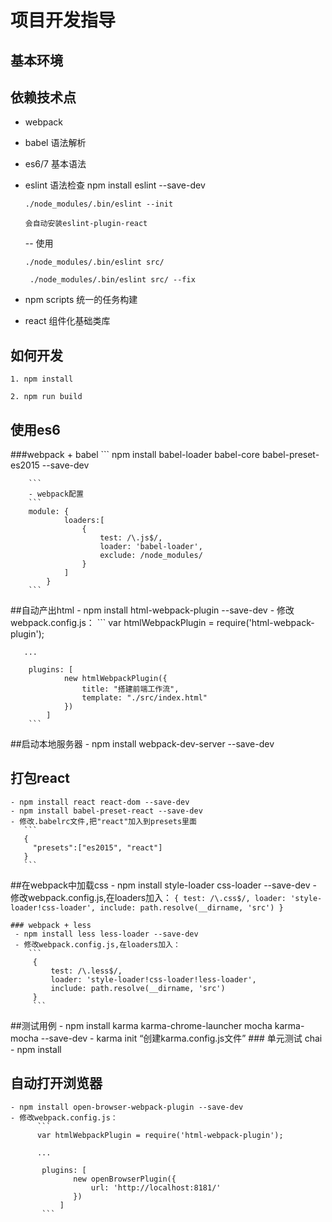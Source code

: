 # 项目开发指导

## 基本环境

## 依赖技术点
- webpack
- babel 语法解析
- es6/7 基本语法
- eslint 语法检查  npm install eslint --save-dev
    ```
    ./node_modules/.bin/eslint --init
    
    会自动安装eslint-plugin-react
    
    ```
    -- 使用
    ```
    ./node_modules/.bin/eslint src/
    
     ./node_modules/.bin/eslint src/ --fix

     ```

- npm scripts 统一的任务构建
- react 组件化基础类库 



## 如何开发

```
1. npm install

2. npm run build
```
## 使用es6
###webpack + babel
        ```
           npm install babel-loader babel-core babel-preset-es2015 --save-dev
        
        ```
        - webpack配置
        ```
        module: {
                loaders:[
                    {
                        test: /\.js$/,
                        loader: 'babel-loader',
                        exclude: /node_modules/
                    }
                ]
            }
        ```
##自动产出html
    - npm install html-webpack-plugin --save-dev
    - 修改webpack.config.js：
       ```
       var htmlWebpackPlugin = require('html-webpack-plugin');
       
       ...
       
        plugins: [
                new htmlWebpackPlugin({
                    title: "搭建前端工作流",
                    template: "./src/index.html"
                })
            ]
        ```
##启动本地服务器
    - npm install webpack-dev-server --save-dev
## 打包react
    - npm install react react-dom --save-dev
    - npm install babel-preset-react --save-dev
    - 修改.babelrc文件,把"react"加入到presets里面
       ```
       {
         "presets":["es2015", "react"]
       }
       ```
##在webpack中加载css
    - npm install style-loader css-loader --save-dev
    - 修改webpack.config.js,在loaders加入：
        ```
         {
             test: /\.css$/,
             loader: 'style-loader!css-loader',
             include: path.resolve(__dirname, 'src')
         }
         ```
   
    ### webpack + less
     - npm install less less-loader --save-dev
     - 修改webpack.config.js,在loaders加入：
        ```
         {
             test: /\.less$/,
             loader: 'style-loader!css-loader!less-loader',
             include: path.resolve(__dirname, 'src')
         }
         ```
         
##测试用例
    - npm install karma karma-chrome-launcher mocha karma-mocha --save-dev
    - karma init   “创建karma.config.js文件”
    ### 单元测试 chai
       - npm install 
       

## 自动打开浏览器       
    - npm install open-browser-webpack-plugin --save-dev
    - 修改webpack.config.js：
          ```
          var htmlWebpackPlugin = require('html-webpack-plugin');
          
          ...
          
           plugins: [
                  new openBrowserPlugin({
                      url: 'http://localhost:8181/'
                  })
               ]
           ```
       
       
       


